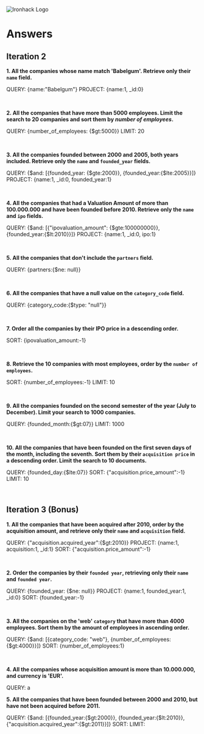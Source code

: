 ![Ironhack Logo](https://i.imgur.com/1QgrNNw.png)

# Answers

## Iteration 2

**1. All the companies whose name match 'Babelgum'. Retrieve only their `name` field.**



QUERY: {name:"Babelgum"} 
PROJECT: {name:1, _id:0}

<br>

**2. All the companies that have more than 5000 employees. Limit the search to 20 companies and sort them by *number of employees*.**

QUERY: {number_of_employees: {$gt:5000}}
LIMIT: 20

<br>

**3. All the companies founded between 2000 and 2005, both years included. Retrieve only the `name` and `founded_year` fields.**

QUERY: {$and: [{founded_year: {$gte:2000}}, {founded_year:{$lte:2005}}]}
PROJECT: {name:1, _id:0, founded_year:1}

<br>

**4. All the companies that had a Valuation Amount of more than 100.000.000 and have been founded before 2010. Retrieve only the `name` and `ipo` fields.**

QUERY: {$and: [{"ipovaluation_amount": {$gte:100000000}}, {founded_year:{$lt:2010}}]}
PROJECT: {name:1, _id:0, ipo:1}


<br>

**5. All the companies that don't include the `partners` field.**

QUERY: {partners:{$ne: null}}

<br>

**6. All the companies that have a null value on the `category_code` field.**

QUERY: {category_code:{$type: "null"}}

<br>

**7. Order all the companies by their IPO price in a descending order.**

SORT: {ipovaluation_amount:-1}

<br>

**8. Retrieve the 10 companies with most employees, order by the `number of employees`.**

SORT: {number_of_employees:-1}
LIMIT: 10

<br>

**9. All the companies founded on the second semester of the year (July to December). Limit your search to 1000 companies.**

QUERY: {founded_month:{$gt:07}}
LIMIT: 1000

<br>

**10. All the companies that have been founded on the first seven days of the month, including the seventh. Sort them by their `acquisition price` in a descending order. Limit the search to 10 documents.**

QUERY: {founded_day:{$lte:07}}
SORT: {"acquisition.price_amount":-1}
LIMIT: 10

<br>

## Iteration 3 (Bonus)

**1. All the companies that have been acquired after 2010, order by the acquisition amount, and retrieve only their `name` and `acquisition` field.**

QUERY: {"acquisition.acquired_year":{$gt:2010}}
PROJECT: {name:1, acquisition:1, _id:1} 
SORT: {"acquisition.price_amount":-1} 

<br>

**2. Order the companies by their `founded year`, retrieving only their `name` and `founded year`.**

QUERY: {founded_year: {$ne: null}}
PROJECT: {name:1, founded_year:1, _id:0} 
SORT: {founded_year:-1}


<br>

**3. All the companies on the 'web' `category` that have more than 4000 employees. Sort them by the amount of employees in ascending order.**

QUERY: {$and: [{category_code: "web"}, {number_of_employees:{$gt:4000}}]}
SORT: {number_of_employees:1}


<br>

**4. All the companies whose acquisition amount is more than 10.000.000, and currency is 'EUR'.**

QUERY: a
<br>

**5. All the companies that have been founded between 2000 and 2010, but have not been acquired before 2011.**

QUERY: {$and: [{founded_year:{$gt:2000}}, {founded_year:{$lt:2010}},{"acquisition.acquired_year":{$gt:2011}}]}
SORT: 
LIMIT: 

<br>
